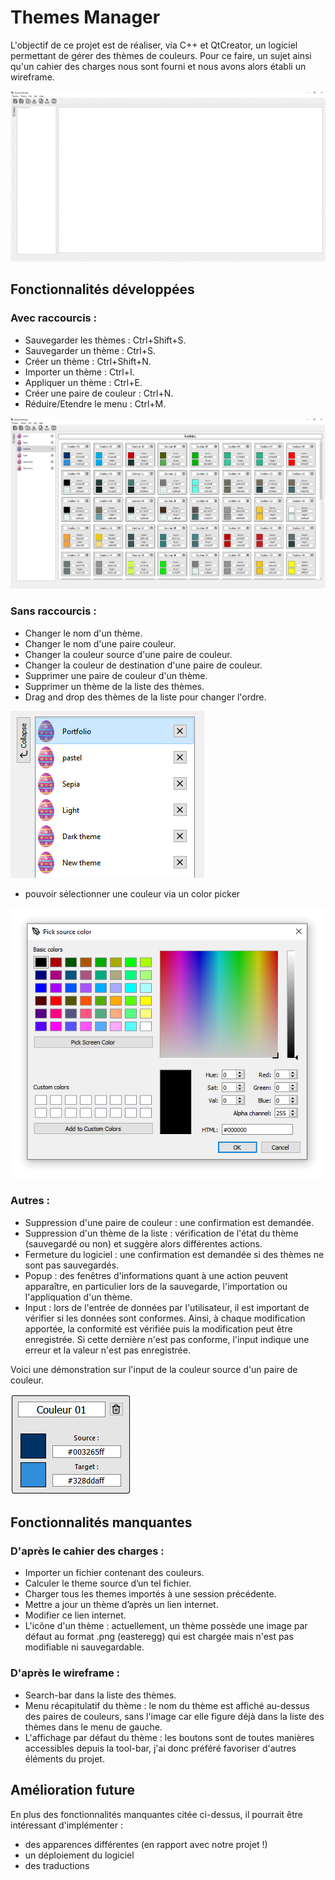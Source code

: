 # Themes Manager

L'objectif de ce projet est de réaliser, via C++ et QtCreator, un logiciel permettant de gérer des thèmes de couleurs. Pour ce faire, un sujet ainsi qu'un cahier des charges nous sont fourni et nous avons alors établi un wireframe.

![alt text](resource/report/gifs/global-look.gif)

## Fonctionnalités développées

### Avec raccourcis :
- Sauvegarder les thèmes : Ctrl+Shift+S.
- Sauvegarder un thème : Ctrl+S.
- Créer un thème : Ctrl+Shift+N.
- Importer un thème : Ctrl+I.
- Appliquer un thème : Ctrl+E.
- Créer une paire de couleur : Ctrl+N.
- Réduire/Etendre le menu : Ctrl+M.

![alt text](resource/report/gifs/menu-toggle.gif)

### Sans raccourcis :
- Changer le nom d'un thème.
- Changer le nom d'une paire couleur.
- Changer la couleur source d'une paire de couleur.
- Changer la couleur de destination d'une paire de couleur.
- Supprimer une paire de couleur d'un thème.
- Supprimer un thème de la liste des thèmes.
- Drag and drop des thèmes de la liste pour changer l'ordre.

![alt text](resource/report/gifs/drag-drop.gif)

- pouvoir sélectionner une couleur via un color picker

![alt text](resource/report/images/color-picker.png)

### Autres :
- Suppression d'une paire de couleur : une confirmation est demandée.
- Suppression d'un thème de la liste : vérification de l'état du thème (sauvegardé ou non) et suggère alors différentes actions.
- Fermeture du logiciel : une confirmation est demandée si des thèmes ne sont pas sauvegardés.
- Popup : des fenêtres d'informations quant à une action peuvent apparaître, en particulier lors de la sauvegarde, l'importation ou l'appliquation d'un thème.
- Input : lors de l'entrée de données par l'utilisateur, il est important de vérifier si les données sont conformes. Ainsi, à chaque modification apportée, la conformité est vérifiée puis la modification peut être enregistrée. Si cette dernière n'est pas conforme, l'input indique une erreur et la valeur n'est pas enregistrée.

Voici une démonstration sur l'input de la couleur source d'un paire de couleur.

![alt text](resource/report/gifs/input-data.gif)

## Fonctionnalités manquantes

### D'après le cahier des charges :
- Importer un fichier contenant des couleurs.
- Calculer le theme source d’un tel fichier.
- Charger tous les themes importés à une session précédente.
- Mettre a jour un thème d’après un lien internet.
- Modifier ce lien internet.
- L'icône d'un thème : actuellement, un thème possède une image par défaut au format .png (easteregg) qui est chargée mais n'est pas modifiable ni sauvegardable.

### D'après le wireframe :
- Search-bar dans la liste des thèmes.
- Menu récapitulatif du thème : le nom du thème est affiché au-dessus des paires de couleurs, sans l'image car elle figure déjà dans la liste des thèmes dans le menu de gauche.
- L'affichage par défaut du thème : les boutons sont de toutes manières accessibles depuis la tool-bar, j'ai donc préféré favoriser d'autres éléments du projet.

## Amélioration future
En plus des fonctionnalités manquantes citée ci-dessus, il pourrait être intéressant d'implémenter :
- des apparences différentes (en rapport avec notre projet !)
- un déploiement du logiciel
- des traductions
